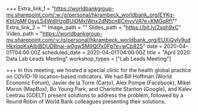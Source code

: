 +++
Extra_link_1 = "https://worldbankgroup-my.sharepoint.com/:w:/g/personal/hkrambeck_worldbank_org/EYKg-KbUgMFOsyLS4WdIHzgBUiOMxIWnx2dNbcnBCmyvVA?e=KMGqRf\""
Extra_link_2 = ""
Image_path = ""
Slides_path = "https://bit.ly/2xqh9xC"
Video_path = "https://worldbankgroup-my.sharepoint.com/:v:/g/personal/hkrambeck_worldbank_org/EUXiQyIy9udHkxjqpKxAlbIBDUDBnai-w0gwSM9Ql7x0Fg?e=wCb82S"
date = 2020-04-01T04:00:00Z
scheduled_date = 2020-04-01T04:00:00Z
title = "April 2020: Data Lab Leads Meeting"
workshop_types = ["Lab Leads Meeting"]

+++
In this meeting, we hosted a special clinic for the health global practice on COVID-19 location-based indicators.  We had Bill Hoffman (World Economic Forum), Javier de la Torre (Carto), Alex Pompe (Facebook), Mikel Maron (MapBox), Bo Young Park, and Charlotte Stanton (Google), and Kalev Leetrau (GDELT) present solutions to address the problem, followed by a Round Robin of World Bank colleagues presenting their solutions.